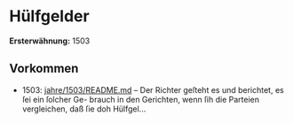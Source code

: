 # Hülfgelder

**Ersterwähnung:** 1503

## Vorkommen
- 1503: [jahre/1503/README.md](../jahre/1503/README.md) – Der
Richter geſteht es und berichtet, es ſei ein ſolcher Ge-
brauch in den Gerichten, wenn ſih die Parteien vergleichen,
daß ſie doh Hülfgel...
